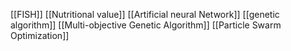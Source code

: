 [[FISH]]
[[Nutritional value]]
[[Artificial neural Network]]
[[genetic algorithm]]
[[Multi-objective Genetic Algorithm]]
[[Particle Swarm Optimization]]
